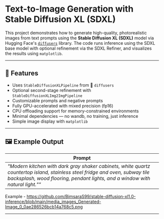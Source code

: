# Text-to-Image Generation with Stable Diffusion XL (SDXL)

This project demonstrates how to generate high-quality, photorealistic images from text prompts using the **Stable Diffusion XL (SDXL)** model via Hugging Face's [`diffusers`](https://github.com/huggingface/diffusers) library. The code runs inference using the SDXL base model with optional refinement via the SDXL Refiner, and visualizes the results using `matplotlib`.

---

## 🚀 Features

- Uses `StableDiffusionXLPipeline` from 🤗 `diffusers`
- Optional second-stage refinement with `StableDiffusionXLImg2ImgPipeline`
- Customizable prompts and negative prompts
- Fully GPU-accelerated with mixed precision (fp16)
- CPU offloading support for memory-constrained environments
- Minimal dependencies — no wandb, no training, just inference
- Simple image display with `matplotlib`

---

## 🖼 Example Output

| Prompt |
|--------|
| *"Modern kitchen with dark gray shaker cabinets, white quartz countertop island, stainless steel fridge and oven, subway tile backsplash, wood flooring, pendant lights, and a window with natural light.""* |

Example - https://github.com/BimsaraS99/stable-diffusion-xl1.0-inference/blob/main/media_images_Generated-Image_0_0ae286526bcb14a768c5.png

---
